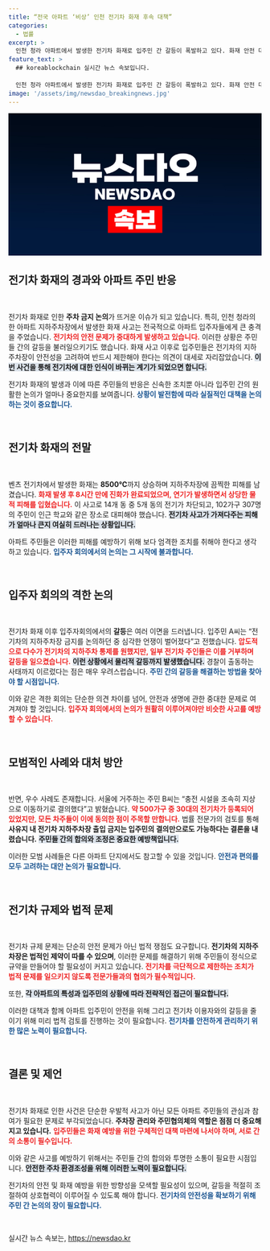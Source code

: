 ```yaml
---
title: “전국 아파트 ‘비상’ 인천 전기차 화재 후속 대책”
categories:
  - 법률
excerpt: >
  인천 청라 아파트에서 발생한 전기차 화재로 입주민 간 갈등이 폭발하고 있다. 화재 안전 대책 논의 중 멱살잡이가 벌어지고, 경찰 출동까지 했다는 충격적 사연! 여러분의 아파트는 안전한가요?
feature_text: >
  ## koreablockchain 실시간 뉴스 속보입니다.

  인천 청라 아파트에서 발생한 전기차 화재로 입주민 간 갈등이 폭발하고 있다. 화재 안전 대책 논의 중 멱살잡이가 벌어지고, 경찰 출동까지 했다는 충격적 사연! 여러분의 아파트는 안전한가요?
image: '/assets/img/newsdao_breakingnews.jpg'
---
```


<p><img src="/assets/img/newsdao_breakingnews.jpg" alt="koreablockchain 속보" /></p>

<h2 data-ke-size="size26">전기차 화재의 경과와 아파트 주민 반응</h2>

<p data-ke-size="size16">&nbsp;</p>

<p>전기차 화재로 인한 <b>주차 금지 논의</b>가 뜨거운 이슈가 되고 있습니다. 특히, 인천 청라의 한 아파트 지하주차장에서 발생한 화재 사고는 전국적으로 아파트 입주자들에게 큰 충격을 주었습니다. <b><span style="color: #ee2323;">전기차의 안전 문제가 중대하게 발생하고 있습니다.</span></b> 이러한 상황은 주민들 간의 갈등을 불러일으키기도 했습니다. 화재 사고 이후로 입주민들은 전기차의 지하주차장이 안전성을 고려하여 반드시 제한해야 한다는 의견이 대세로 자리잡았습니다. <b><span style="background-color: #21538527;">이번 사건을 통해 전기차에 대한 인식이 바뀌는 계기가 되었으면 합니다.</span></b> </p>

<p>전기차 화재의 발생과 이에 따른 주민들의 반응은 신속한 조치뿐 아니라 입주민 간의 원활한 논의가 얼마나 중요한지를 보여줍니다. <b><span style="color: #1a5490;">상황이 발전함에 따라 실질적인 대책을 논의하는 것이 중요합니다.</span></b> </p>

<p data-ke-size="size16">&nbsp;</p>

<h2 data-ke-size="size26">전기차 화재의 전말</h2>

<p data-ke-size="size16">&nbsp;</p>

<p>벤츠 전기차에서 발생한 화재는 <b>8500℃</b>까지 상승하며 지하주차장에 끔찍한 피해를 남겼습니다. <b><span style="color: #ee2323;">화재 발생 후 8시간 만에 진화가 완료되었으며, 연기가 발생하면서 상당한 물적 피해를 입혔습니다.</span></b> 이 사고로 14개 동 중 5개 동의 전기가 차단되고, 102가구 307명의 주민이 인근 학교와 같은 장소로 대피해야 했습니다. <b><span style="background-color: #21538527;">전기차 사고가 가져다주는 피해가 얼마나 큰지 여실히 드러나는 상황입니다.</span></b> </p>

<p>아파트 주민들은 이러한 피해를 예방하기 위해 보다 엄격한 조치를 취해야 한다고 생각하고 있습니다. <b><span style="color: #1a5490;">입주자 회의에서의 논의는 그 시작에 불과합니다.</span></b> </p>

<p data-ke-size="size16">&nbsp;</p>

<h2 data-ke-size="size26">입주자 회의의 격한 논의</h2>

<p data-ke-size="size16">&nbsp;</p>

<p>전기차 화재 이후 입주자회의에서의 <b>갈등</b>은 여러 이면을 드러냅니다. 입주민 A씨는 “전기차의 지하주차장 금지를 논의하던 중 심각한 언쟁이 벌어졌다”고 전했습니다. <b><span style="color: #ee2323;">압도적으로 다수가 전기차의 지하주차 통제를 원했지만, 일부 전기차 주인들은 이를 거부하며 갈등을 일으켰습니다.</span></b> <b><span style="background-color: #21538527;">이런 상황에서 물리적 갈등까지 발생했습니다.</span></b> 경찰이 출동하는 사태까지 이르렀다는 점은 매우 우려스럽습니다. <b><span style="color: #1a5490;">주민 간의 갈등을 해결하는 방법을 찾아야 할 시점입니다.</span></b> </p>

<p>이와 같은 격한 회의는 단순한 의견 차이를 넘어, 안전과 생명에 관한 중대한 문제로 여겨져야 할 것입니다. <b><span style="color: #ee2323;">입주자 회의에서의 논의가 원활히 이루어져야만 비슷한 사고를 예방할 수 있습니다.</span></b> </p>

<p data-ke-size="size16">&nbsp;</p>

<h2 data-ke-size="size26">모범적인 사례와 대처 방안</h2>

<p data-ke-size="size16">&nbsp;</p>

<p>반면, 우수 사례도 존재합니다. 서울에 거주하는 주민 B씨는 “충전 시설을 조속히 지상으로 이동하기로 결의했다”고 밝혔습니다. <b><span style="color: #ee2323;">약 500가구 중 30대의 전기차가 등록되어 있었지만, 모든 차주들이 이에 동의한 점이 주목할 만합니다.</span></b> 법률 전문가의 검토를 통해 <b>사유지 내 전기차 지하주차장 출입 금지는 입주민의 결의만으로도 가능하다는 결론을 내렸습니다.</b> <b><span style="background-color: #21538527;">주민들 간의 합의와 조정은 중요한 예방책입니다.</span></b> </p>

<p>이러한 모범 사례들은 다른 아파트 단지에서도 참고할 수 있을 것입니다. <b><span style="color: #1a5490;">안전과 편의를 모두 고려하는 대안 논의가 필요합니다.</span></b> </p>

<p data-ke-size="size16">&nbsp;</p>

<h2 data-ke-size="size26">전기차 규제와 법적 문제</h2>

<p data-ke-size="size16">&nbsp;</p>

<p>전기차 규제 문제는 단순히 안전 문제가 아닌 법적 쟁점도 요구합니다. <b>전기차의 지하주차장은 법적인 제약이 따를 수 있으며</b>, 이러한 문제를 해결하기 위해 주민들이 정식으로 규약을 만들어야 할 필요성이 커지고 있습니다. <b><span style="color: #ee2323;">전기차를 극단적으로 제한하는 조치가 법적 문제를 일으키지 않도록 전문가들과의 협의가 필수적입니다.</span></b> </p>

<p>또한, <b><span style="background-color: #21538527;">각 아파트의 특성과 입주민의 상황에 따라 전략적인 접근이 필요합니다.</span></b> </p>

<p>이러한 대책과 함께 아파트 입주민이 안전을 위해 그리고 전기차 이용자와의 갈등을 줄이기 위해 미리 법적 검토를 진행하는 것이 필요합니다. <b><span style="color: #1a5490;">전기차를 안전하게 관리하기 위한 많은 노력이 필요합니다.</span></b> </p>

<p data-ke-size="size16">&nbsp;</p>

<h2 data-ke-size="size26">결론 및 제언</h2>

<p data-ke-size="size16">&nbsp;</p>

<p>전기차 화재로 인한 사건은 단순한 우발적 사고가 아닌 모든 아파트 주민들의 관심과 참여가 필요한 문제로 부각되었습니다. <b>주차장 관리와 주민협의체의 역할은 점점 더 중요해지고 있습니다.</b> <b><span style="color: #ee2323;">입주민들은 화재 예방을 위한 구체적인 대책 마련에 나서야 하며, 서로 간의 소통이 필수입니다.</span></b> </p>

<p>이와 같은 사고를 예방하기 위해서는 주민들 간의 합의와 투명한 소통이 필요한 시점입니다. <b><span style="background-color: #21538527;">안전한 주차 환경조성을 위해 이러한 노력이 필요합니다.</span></b> </p>

<p>전기차의 안전 및 화재 예방을 위한 방향성을 모색할 필요성이 있으며, 갈등을 적절히 조절하여 상호협력이 이루어질 수 있도록 해야 합니다. <b><span style="color: #1a5490;">전기차의 안전성을 확보하기 위해 주민 간 논의의 장이 필요합니다.</span></b> </p>

<p data-ke-size="size16">&nbsp;</p>
실시간 뉴스 속보는, <a href="https://newsdao.kr" rel="dofollow">https://newsdao.kr</a>


